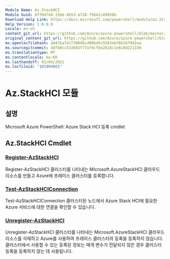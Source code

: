 ```yaml
---
Module Name: Az.StackHCI
Module Guid: 8ff047e4-15bb-4b53-a728-75641c49958b
Download Help Link: https://docs.microsoft.com/powershell/module/az.StackHCI
Help Version: 1.0.0.0
Locale: en-US
content_git_url: https://github.com/Azure/azure-powershell/blob/master/src/StackHCI/help/Az.StackHCI.md
original_content_git_url: https://github.com/Azure/azure-powershell/blob/master/src/StackHCI/help/Az.StackHCI.md
ms.openlocfilehash: a047ba7417390d6cd90bd9c9363eb76616f9d2aa
ms.sourcegitcommit: 4dfb0cc533b83f77afdcfbe2618c1e6c8d221330
ms.translationtype: MT
ms.contentlocale: ko-KR
ms.lasthandoff: 03/04/2021
ms.locfileid: "101994863"
---
```

# Az.StackHCI 모듈
## 설명
Microsoft Azure PowerShell: Azure Stack HCI 등록 cmdlet

## Az.StackHCI Cmdlet
### [Register-AzStackHCI](Register-AzStackHCI.md)
Register-AzStackHCI 클러스터를 나타내는 Microsoft.AzureStackHCI 클라우드 리소스를 만들고 Azure에 프레미스 클러스터를 등록합니다.

### [Test-AzStackHCIConnection](Test-AzStackHCIConnection.md)
Test-AzStackHCIConnection 클러스터된 노드에서 Azure Stack HCI에 필요한 Azure 서비스에 대한 연결을 확인할 수 있습니다.

### [Unregister-AzStackHCI](Unregister-AzStackHCI.md)
Unregister-AzStackHCI 클러스터를 나타내는 Microsoft.AzureStackHCI 클라우드 리소스를 삭제하고 Azure를 사용하여 프레미스 클러스터의 등록을 등록하지 않습니다.
클러스터에서 사용할 수 있는 등록된 정보는 매개 변수가 전달되지 않은 경우 클러스터 등록을 등록하지 않는 데 사용됩니다.

